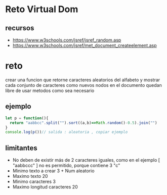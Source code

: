# Reto Virtual Dom
## recursos
- https://www.w3schools.com/jsref/jsref_random.asp
- https://www.w3schools.com/jsref/met_document_createelement.asp

# reto
crear una funcion que retorne caracteres aleatorios del alfabeto  y mostrar cada conjunto de caracteres como nuevos nodos en el documento quedan libre de usar metodos como sea necesario

## ejemplo
```javascript
let p = function(){
  return "aabbcc".split("").sort((a,b)=>Math.random()-0.5).join("")
}
console.log(p())// salida : aleatoria , copiar ejemplo
```

## limitantes
- No deben de existir más de 2 caracteres iguales, como en el ejemplo [ "aabbccc" ] no es permitido, porque contiene 3 "c"
- Minimo texto a crear 3  + Num aleatorio
- Maximo texto 20
- Minimo caracteres 3
- Maximo longitud caracteres 20
